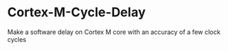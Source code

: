 # Cortex-M-Cycle-Delay
Make a software delay on Cortex M core with an accuracy of a few clock cycles
